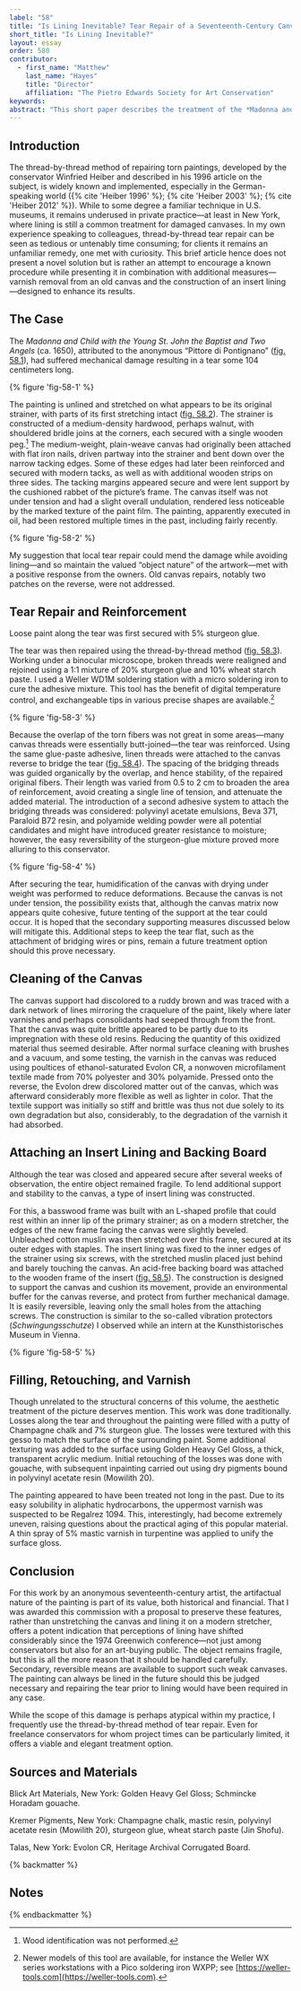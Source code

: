 ```yaml
---
label: "58"
title: "Is Lining Inevitable? Tear Repair of a Seventeenth-Century Canvas on Its Original Strainer"
short_title: "Is Lining Inevitable?"
layout: essay
order: 580
contributor:
  - first_name: "Matthew"
    last_name: "Hayes"
    title: "Director"
    affiliation: "The Pietro Edwards Society for Art Conservation"
keywords:
abstract: "This short paper describes the treatment of the *Madonna and Child with the Young St. John the Baptist and Two Angels,* a painting attributed to the anonymous “Pittore di Pontignano” and dated about 1650. The canvas, which preserves its original stretching and strainer, recently suffered injury resulting in a 104 cm tear. Conservation treatment, developed in discussion with the picture’s owners, was designed to mend the damage yet preserve the artifactual character of the work. Thread-by-thread tear repair was undertaken to rejoin the broken fabric, with some local reinforcement added to reinforce the brittle fibers. Deformations and old varnish in the canvas were both reduced. A modified “stretcher bar lining” and backing board were mounted to the strainer to protect the primary support. The approach questions the necessity of lining and emphasizes the importance and interest in preserving a painting as an object as well as an image."
---
```


## Introduction

The thread-by-thread method of repairing torn paintings, developed by the conservator Winfried Heiber and described in his 1996 article on the subject, is widely known and implemented, especially in the German-speaking world ({% cite 'Heiber 1996' %}; {% cite 'Heiber 2003' %}; {% cite 'Heiber 2012' %}). While to some degree a familiar technique in U.S. museums, it remains underused in private practice—at least in New York, where lining is still a common treatment for damaged canvases. In my own experience speaking to colleagues, thread-by-thread tear repair can be seen as tedious or untenably time consuming; for clients it remains an unfamiliar remedy, one met with curiosity. This brief article hence does not present a novel solution but is rather an attempt to encourage a known procedure while presenting it in combination with additional measures— varnish removal from an old canvas and the construction of an insert lining—designed to enhance its results.

## The Case

The *Madonna and Child with the Young St. John the Baptist and Two Angels* (ca. 1650), attributed to the anonymous “Pittore di Pontignano” ([fig. 58.1](#fig-58-1)), had suffered mechanical damage resulting in a tear some 104 centimeters long.

{% figure 'fig-58-1' %}

The painting is unlined and stretched on what appears to be its original strainer, with parts of its first stretching intact ([fig. 58.2](#fig-58-2)). The strainer is constructed of a medium-density hardwood, perhaps walnut, with shouldered bridle joins at the corners, each secured with a single wooden peg.[^1] The medium-weight, plain-weave canvas had originally been attached with flat iron nails, driven partway into the strainer and bent down over the narrow tacking edges. Some of these edges had later been reinforced and secured with modern tacks, as well as with additional wooden strips on three sides. The tacking margins appeared secure and were lent support by the cushioned rabbet of the picture’s frame. The canvas itself was not under tension and had a slight overall undulation, rendered less noticeable by the marked texture of the paint film. The painting, apparently executed in oil, had been restored multiple times in the past, including fairly recently.

{% figure 'fig-58-2' %}

My suggestion that local tear repair could mend the damage while avoiding lining—and so maintain the valued “object nature” of the artwork—met with a positive response from the owners. Old canvas repairs, notably two patches on the reverse, were not addressed.

## Tear Repair and Reinforcement

Loose paint along the tear was first secured with 5% sturgeon glue.

The tear was then repaired using the thread-by-thread method ([fig. 58.3](#fig-58-3)). Working under a binocular microscope, broken threads were realigned and rejoined using a 1:1 mixture of 20% sturgeon glue and 10% wheat starch paste. I used a Weller WD1M soldering station with a micro soldering iron to cure the adhesive mixture. This tool has the benefit of digital temperature control, and exchangeable tips in various precise shapes are available.[^2]

{% figure 'fig-58-3' %}

Because the overlap of the torn fibers was not great in some areas—many canvas threads were essentially butt-joined—the tear was reinforced. Using the same glue-paste adhesive, linen threads were attached to the canvas reverse to bridge the tear ([fig. 58.4](#fig-58-4)). The spacing of the bridging threads was guided organically by the overlap, and hence stability, of the repaired original fibers. Their length was varied from 0.5 to 2 cm to broaden the area of reinforcement, avoid creating a single line of tension, and attenuate the added material. The introduction of a second adhesive system to attach the bridging threads was considered: polyvinyl acetate emulsions, Beva 371, Paraloid B72 resin, and polyamide welding powder were all potential candidates and might have introduced greater resistance to moisture; however, the easy reversibility of the sturgeon-glue mixture proved more alluring to this conservator.

{% figure 'fig-58-4' %}

After securing the tear, humidification of the canvas with drying under weight was performed to reduce deformations. Because the canvas is not under tension, the possibility exists that, although the canvas matrix now appears quite cohesive, future tenting of the support at the tear could occur. It is hoped that the secondary supporting measures discussed below will mitigate this. Additional steps to keep the tear flat, such as the attachment of bridging wires or pins, remain a future treatment option should this prove necessary.

## Cleaning of the Canvas

The canvas support had discolored to a ruddy brown and was traced with a dark network of lines mirroring the craquelure of the paint, likely where later varnishes and perhaps consolidants had seeped through from the front. That the canvas was quite brittle appeared to be partly due to its impregnation with these old resins. Reducing the quantity of this oxidized material thus seemed desirable. After normal surface cleaning with brushes and a vacuum, and some testing, the varnish in the canvas was reduced using poultices of ethanol-saturated Evolon CR, a nonwoven microfilament textile made from 70% polyester and 30% polyamide. Pressed onto the reverse, the Evolon drew discolored matter out of the canvas, which was afterward considerably more flexible as well as lighter in color. That the textile support was initially so stiff and brittle was thus not due solely to its own degradation but also, considerably, to the degradation of the varnish it had absorbed.

## Attaching an Insert Lining and Backing Board

Although the tear was closed and appeared secure after several weeks of observation, the entire object remained fragile. To lend additional support and stability to the canvas, a type of insert lining was constructed.

For this, a basswood frame was built with an L-shaped profile that could rest within an inner lip of the primary strainer; as on a modern stretcher, the edges of the new frame facing the canvas were slightly beveled. Unbleached cotton muslin was then stretched over this frame, secured at its outer edges with staples. The insert lining was fixed to the inner edges of the strainer using six screws, with the stretched muslin placed just behind and barely touching the canvas. An acid-free backing board was attached to the wooden frame of the insert ([fig. 58.5](#fig-58-5)). The construction is designed to support the canvas and cushion its movement, provide an environmental buffer for the canvas reverse, and protect from further mechanical damage. It is easily reversible, leaving only the small holes from the attaching screws. The construction is similar to the so-called vibration protectors (*Schwingungsschutze*) I observed while an intern at the Kunsthistorisches Museum in Vienna.

{% figure 'fig-58-5' %}

## Filling, Retouching, and Varnish

Though unrelated to the structural concerns of this volume, the aesthetic treatment of the picture deserves mention. This work was done traditionally. Losses along the tear and throughout the painting were filled with a putty of Champagne chalk and 7% sturgeon glue. The losses were textured with this gesso to match the surface of the surrounding paint. Some additional texturing was added to the surface using Golden Heavy Gel Gloss, a thick, transparent acrylic medium. Initial retouching of the losses was done with gouache, with subsequent inpainting carried out using dry pigments bound in polyvinyl acetate resin (Mowilith 20).

The painting appeared to have been treated not long in the past. Due to its easy solubility in aliphatic hydrocarbons, the uppermost varnish was suspected to be Regalrez 1094. This, interestingly, had become extremely uneven, raising questions about the practical aging of this popular material. A thin spray of 5% mastic varnish in turpentine was applied to unify the surface gloss.

## Conclusion

For this work by an anonymous seventeenth-century artist, the artifactual nature of the painting is part of its value, both historical and financial. That I was awarded this commission with a proposal to preserve these features, rather than unstretching the canvas and lining it on a modern stretcher, offers a potent indication that perceptions of lining have shifted considerably since the 1974 Greenwich conference—not just among conservators but also for an art-buying public. The object remains fragile, but this is all the more reason that it should be handled carefully. Secondary, reversible means are available to support such weak canvases. The painting can always be lined in the future should this be judged necessary and repairing the tear prior to lining would have been required in any case.

While the scope of this damage is perhaps atypical within my practice, I frequently use the thread-by-thread method of tear repair. Even for freelance conservators for whom project times can be particularly limited, it offers a viable and elegant treatment option.

## Sources and Materials

Blick Art Materials, New York: Golden Heavy Gel Gloss; Schmincke Horadam gouache.

Kremer Pigments, New York: Champagne chalk, mastic resin, polyvinyl acetate resin (Mowilith 20), sturgeon glue, wheat starch paste (Jin Shofu).

Talas, New York: Evolon CR, Heritage Archival Corrugated Board.

{% backmatter %}

## Notes

{% endbackmatter %}

[^1]: Wood identification was not performed.

[^2]: Newer models of this tool are available, for instance the Weller WX series workstations with a Pico soldering iron WXPP; see [https://weller-tools.com](https://weller-tools.com).

